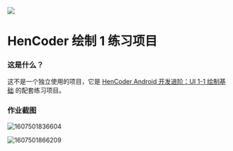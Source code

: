 ![](images/icon.png)

HenCoder 绘制 1 练习项目
===

### 这是什么？

这不是一个独立使用的项目，它是 [HenCoder Android 开发进阶：UI 1-1 绘制基础](http://hencoder.com/ui-1-1) 的配套练习项目。

### 作业截图

![1607501836604](D:\android\PracticeDraw1\assets\1607501836604.png)

![1607501866209](D:\android\PracticeDraw1\assets\1607501866209.png)